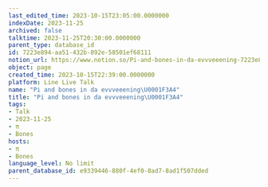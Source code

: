 ```yaml
---
last_edited_time: 2023-10-15T23:05:00.0000000
indexDate: 2023-11-25
archived: false
talktime: 2023-11-25T20:30:00.0000000
parent_type: database_id
id: 7223e894-aa51-432b-892e-58501ef68111
notion_url: https://www.notion.so/Pi-and-bones-in-da-evvveeening-7223e894aa51432b892e58501ef68111
object: page
created_time: 2023-10-15T22:39:00.0000000
platform: Line Live Talk
name: "Pi and bones in da evvveeening\U0001F3A4"
title: "Pi and bones in da evvveeening\U0001F3A4"
tags:
- Talk
- 2023-11-25
- π
- Bones
hosts:
- π
- Bones
language_level: No limit
parent_database_id: e9339446-880f-4ef0-8ad7-8ad1f507dded
---
```



   
   
   
   

   
























